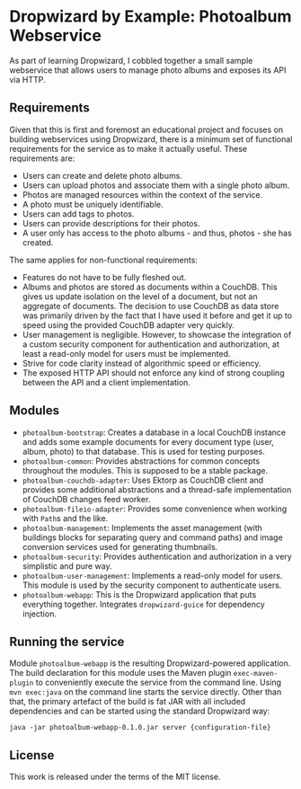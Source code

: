 # Dropwizard by Example: Photoalbum Webservice

As part of learning Dropwizard, I cobbled together a small sample webservice that allows users to manage photo albums and exposes its API via HTTP.

## Requirements

Given that this is first and foremost an educational project and focuses on building webservices using Dropwizard, there is a minimum set of functional requirements for the service as to make it actually useful. These requirements are:

* Users can create and delete photo albums.
* Users can upload photos and associate them with a single photo album.
* Photos are managed resources within the context of the service.
* A photo must be uniquely identifiable.
* Users can add tags to photos.
* Users can provide descriptions for their photos.
* A user only has access to the photo albums - and thus, photos - she has created.

The same applies for non-functional requirements:

* Features do not have to be fully fleshed out.
* Albums and photos are stored as documents within a CouchDB. This gives us update isolation on the level of a document, but not an aggregate of documents. The decision to use CouchDB as data store was primarily driven by the fact that I have used it before and get it up to speed using the provided CouchDB adapter very quickly.
* User management is negligible. However, to showcase the integration of a custom security component for authentication and authorization, at least a read-only model for users must be implemented.
* Strive for code clarity instead of algorithmic speed or efficiency.
* The exposed HTTP API should not enforce any kind of strong coupling between the API and a client implementation.

## Modules

* `photoalbum-bootstrap`: Creates a database in a local CouchDB instance and adds some example documents for every document type (user, album, photo) to that database. This is used for testing purposes.
* `photoalbum-common`: Provides abstractions for common concepts throughout the modules. This is supposed to be a stable package.
* `photoalbum-couchdb-adapter`: Uses Ektorp as CouchDB client and provides some additional abstractions and a thread-safe implementation of CouchDB changes feed worker.
* `photoalbum-fileio-adapter`: Provides some convenience when working with `Path`s and the like.
* `photoalbum-management`: Implements the asset management (with buildings blocks for separating query and command paths) and image conversion services used for generating thumbnails.
* `photoalbum-security`: Provides authentication and authorization in a very simplistic and pure way.
* `photoalbum-user-management`: Implements a read-only model for users. This module is used by the security component to authenticate users.
* `photoalbum-webapp`: This is the Dropwizard application that puts everything together. Integrates `dropwizard-guice` for dependency injection.

## Running the service

Module `photoalbum-webapp` is the resulting Dropwizard-powered application. The build declaration for this module uses the Maven plugin `exec-maven-plugin` to conveniently execute the service from the command line. Using `mvn exec:java` on the command line starts the service directly. Other than that, the primary artefact of the build is fat JAR with all included dependencies and can be started using the standard Dropwizard way: 

    java -jar photoalbum-webapp-0.1.0.jar server {configuration-file}

## License

This work is released under the terms of the MIT license.